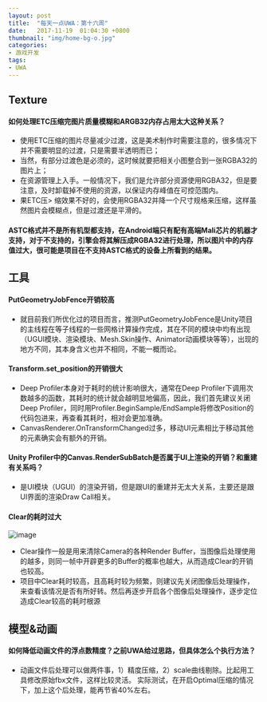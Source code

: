 ```yaml
---
layout: post
title:  "每天一点UWA：第十六周"
date:   2017-11-19  01:04:30 +0800
thumbnail: "img/home-bg-o.jpg"
categories: 
- 游戏开发
tags:
- UWA
---
```


## Texture

#### 如何处理ETC压缩完图片质量模糊和ARGB32内存占用太大这种关系？
- 使用ETC压缩的图片尽量减少过渡，这是美术制作时需要注意的，很多情况下并不需要明显的过渡，只是需要半透明而已；
- 当然，有部分过渡色是必须的，这时候就要把相关小图整合到一张RGBA32的图片上；
- 在资源管理上入手。一般情况下，我们是允许部分资源使用RGBA32，但是要注意，及时卸载掉不使用的资源，以保证内存峰值在可控范围内。
- 果ETC压> 缩效果不好的，会使用RGBA32并降一个尺寸规格来压缩，这样虽然图片会模糊点，但是过渡还是平滑的。

#### ASTC格式并不是所有机型都支持，在Android端只有配有高端Mali芯片的机器才支持，对于不支持的，引擎会将其解压成RGBA32进行处理，所以图片中的内存值过大，很可能是项目在不支持ASTC格式的设备上所看到的结果。

<!--more-->

## 工具

#### PutGeometryJobFence开销较高
- 就目前我们所优化过的项目而言，推测PutGeometryJobFence是Unity项目的主线程在等子线程的一些网格计算操作完成，其在不同的模块中均有出现（UGUI模块、渲染模块、Mesh.Skin操作、Animator动画模块等等），出现的地方不同，其本身含义也并不相同，不能一概而论。

#### Transform.set_position的开销很大
- Deep Profiler本身对于耗时的统计影响很大，通常在Deep Profiler下调用次数越多的函数，其耗时的统计就会越明显地偏高，因此，我们首先建议关闭Deep Profiler，同时用Profiler.BeginSample/EndSample将修改Position的代码包进来，再查看其耗时，相对会更加准确。
- CanvasRenderer.OnTransformChanged过多，移动UI元素相比于移动其他的元素确实会有额外的开销。

#### Unity Profiler中的Canvas.RenderSubBatch是否属于UI上渲染的开销？和重建有关系吗？
- 是UI模块（UGUI）的渲染开销，但是跟UI的重建并无太大关系，主要还是跟UI界面的渲染Draw Call相关。

#### Clear的耗时过大
![image](http://uwa-ducument-img.oss-cn-beijing.aliyuncs.com/Blog%2FTechSharing_65%2F7.png)
- Clear操作一般是用来清除Camera的各种Render Buffer，当图像后处理使用的越多，则同一帧中开辟更多的Buffer的概率也越大，从而造成Clear的开销也较高。
- 项目中Clear耗时较高，且高耗时较为频繁，则建议先关闭图像后处理操作，来查看该情况是否有所好转。然后再逐步开启各个图像后处理操作，逐步定位造成Clear较高的耗时根源


## 模型&动画
#### 如何降低动画文件的浮点数精度？之前UWA给过思路，但具体怎么个执行方法？
- 动画文件后处理可以做两件事，1）精度压缩，2）scale曲线剔除。比起用工具修改原始fbx文件，这样比较灵活。
实际测试，在开启Optimal压缩的情况下，加上这个后处理，能再节省40%左右。